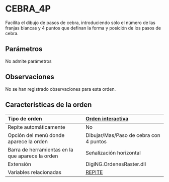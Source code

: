 # CEBRA\_4P

Facilita el dibujo de pasos de cebra, introduciendo sólo el número de las franjas blancas y 4 puntos que definan la forma y posición de los pasos de cebra.

## Parámetros

No admite parámetros

## Observaciones

No se han registrado observaciones para esta orden.

## Características de la orden

| Tipo de orden | [Orden interactiva]() |
| :--- | :--- |
| Repite automáticamente | No |
| Opción del menú donde aparece la orden | Dibujar/Mas/Paso de cebra con 4 puntos |
| Barra de herramientas en la que aparece la orden | Señalización horizontal |
| Extensión | DigiNG.OrdenesRaster.dll |
| Variables relacionadas | [REPITE](REPITE.html) |

